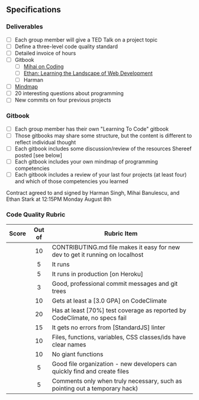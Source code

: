 ## Specifications

### Deliverables
- [ ] Each group member will give a TED Talk on a project topic
- [ ] Define a three-level code quality standard
- [ ] Detailed invoice of hours
- [ ] Gitbook
  - [ ] [Mihai on Coding](https://bluemihai.gitbooks.io/mihai-on-coding/content/)
  - [ ] [Ethan: Learning the Landscape of Web Development](https://ethanjstark.gitbooks.io/landscape-of-web/content)
  - [ ] Harman
- [ ] [Mindmap](https://www.mindmeister.com/739674955/dev-competencies)
- [ ] 20 interesting questions about programming
- [ ] New commits on four previous projects 

### Gitbook 
- [ ] Each group member has their own "Learning To Code" gitbook
- [ ] Those gitbooks may share some structure, but the content is different to reflect individual thought
- [ ] Each gitbook includes some discussion/review of the resources Shereef posted [see below]
- [ ] Each gitbook includes your own mindmap of programming competencies
- [ ] Each gitbook includes a review of your last four projects (at least four) and which of those 
competencies you learned

Contract agreed to and signed by Harman Singh, Mihai Banulescu, and Ethan Stark at 12:15PM Monday August 8th

### Code Quality Rubric

| Score | Out of  | Rubric Item                                                                       |
|-------|:-------:|-----------------------------------------------------------------------------------|
|       | 10      | CONTRIBUTING.md file makes it easy for new dev to get it running on localhost     |
|       | 5       | It runs                                                                           |
|       | 5       | It runs in production [on Heroku]                                                 |
|       | 3       | Good, professional commit messages and git trees                                  |
|       | 10      | Gets at least a [3.0 GPA] on CodeClimate                                          |
|       | 20      | Has at least [70%] test coverage as reported by CodeClimate, no specs fail        |
|       | 15      | It gets no errors from [StandardJS] linter                                        |
|       | 10      | Files, functions, variables, CSS classes/ids have clear names                     |
|       | 10      | No giant functions                                                                |
|       | 5       | Good file organization - new developers can quickly find and create files         |
|       | 5       | Comments only when truly necessary, such as pointing out a temporary hack)        |
